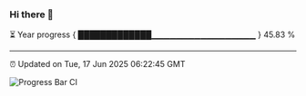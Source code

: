 ### Hi there 👋

⏳ Year progress { █████████████▁▁▁▁▁▁▁▁▁▁▁▁▁▁▁▁▁ } 45.83 %

---

⏰ Updated on Tue, 17 Jun 2025 06:22:45 GMT

![Progress Bar CI](https://github.com/liununu/liununu/workflows/Progress%20Bar%20CI/badge.svg)
